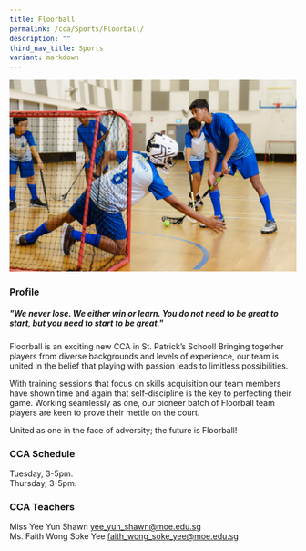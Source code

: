 ```yaml
---
title: Floorball
permalink: /cca/Sports/Floorball/
description: ""
third_nav_title: Sports
variant: markdown
---
```

![](/images/Updated%20photos%20for%20CCA/floorball2022_sml.jpg)

### **Profile**

##### <b>"We never lose. We either win or learn. You do not need to be great to start, but you need to start to be great."</b>

Floorball is an exciting new CCA in St. Patrick’s School! Bringing together players from diverse backgrounds and levels of experience, our team is united in the belief that playing with passion leads to limitless possibilities.&nbsp;

With training sessions that focus on skills acquisition our team members have shown time and again that self-discipline is the key to perfecting their game. Working seamlessly as one, our pioneer batch of Floorball team players are keen to prove their mettle on the court.&nbsp;&nbsp;

United as one in the face of adversity; the future is Floorball!

### **CCA Schedule**
Tuesday, 3-5pm.<br>
Thursday, 3-5pm.

### **CCA Teachers**

Miss Yee Yun Shawn [yee\_yun\_shawn@moe.edu.sg](mailto:yee_yun_shawn@moe.edu.sg)<br>
Ms. Faith Wong Soke Yee [faith_wong_soke_yee@moe.edu.sg](mailto:faith_wong_soke_yee@moe.edu.sg)